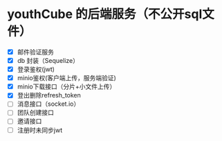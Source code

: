 # youthCube 的后端服务（不公开sql文件）
- [x] 邮件验证服务
- [x] db 封装（Sequelize）
- [x] 登录鉴权(jwt)
- [x] minio鉴权(客户端上传，服务端验证)
- [x] minio下载接口（分片+小文件上传）
- [x] 登出删除refresh_token
- [ ] 消息接口（socket.io）
- [ ] 团队创建接口
- [ ] 邀请接口
- [ ] 注册时未同步jwt
